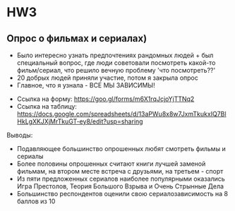 # HW3

## Опрос о фильмах и сериалах)
+ Было интересно узнать предпочтениях рандомных людей + был специальный вопрос, где люди советовали посмотреть какой-то фильм/сериал, что решило вечную проблему 'что посмотреть??'
+ 20 добрых людей приняли участие, потом я закрыла опрос
+ Главное, что я узнала - ВСЕ МЫ ЗАВИСИМЫ!

* Ссылка на форму:
https://goo.gl/forms/m6X1rqJcjoYjTTNq2
* Ссылка на таблицу:
https://docs.google.com/spreadsheets/d/13aPWu8x8w7JxmTkukxIQ7BlHkLgXKJXjMrTkuGT-ey8/edit?usp=sharing

Выводы:
+ Подавляющее большинство опрошенных любят смотреть фильмы и сериалы
+ Более половины опрошенных считают книги лучшей заменой фильмам, на втором месте встреча с друзьями, на третьем - спорт
+ Из пяти предложенных сериалов наиболее популярными оказались Игра Престолов, Теория Большого Взрыва и Очень Стрынные Дела
+ Большинство респондентов оценили свою сериалозависимость на 8 баллов из 10


